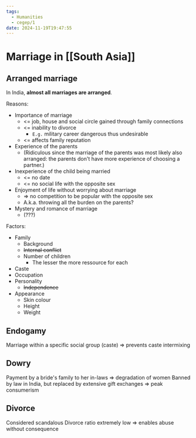 ```yaml
---
tags:
  - Humanities
  - cegep/1
date: 2024-11-19T19:47:55
---
```


# Marriage in [[South Asia]]

## Arranged marriage

In India, **almost all marriages are arranged**.

Reasons:

- Importance of marriage
	- <= job, house and social circle gained through family connections
	- <= inability to divorce
		- `E.g.` military career dangerous thus undesirable
	- <= affects family reputation
- Experience of the parents
	- (Ridiculous since the marriage of the parents was most likely also arranged: the parents don't have more experience of choosing a partner.)
- Inexperience of the child being married
	- <= no date
	- <= no social life with the opposite sex
- Enjoyment of life without worrying about marriage
	- => no competition to be popular with the opposite sex
	- A.k.a. throwing all the burden on the parents?
- Mystery and romance of marriage
	- (???)

Factors:

- Family
	- Background
	- ~~Internal conflict~~
	- Number of children
		- The lesser the more ressource for each
- Caste
- Occupation
- Personality
	- ~~Independence~~
- Appearance
	- Skin colour
	- Height
	- Weight

## Endogamy

Marriage within a specific social group (caste) => prevents caste intermixing

## Dowry

Payment by a bride's family to her in-laws => degradation of women
Banned by law in India, but replaced by extensive gift exchanges => peak consumerism

## Divorce

Considered scandalous
Divorce ratio extremely low => enables abuse without consequence
